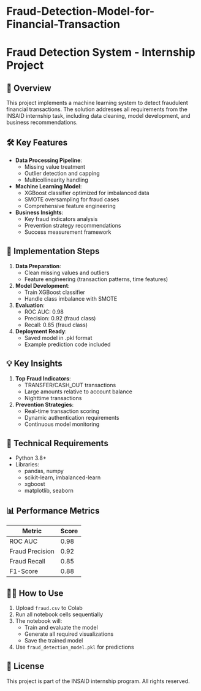# Fraud-Detection-Model-for-Financial-Transaction
# Fraud Detection System - Internship Project

## 📌 Overview
This project implements a machine learning system to detect fraudulent financial transactions. The solution addresses all requirements from the INSAID internship task, including data cleaning, model development, and business recommendations.

## 🛠 Key Features
- **Data Processing Pipeline**:
  - Missing value treatment
  - Outlier detection and capping
  - Multicollinearity handling
- **Machine Learning Model**:
  - XGBoost classifier optimized for imbalanced data
  - SMOTE oversampling for fraud cases
  - Comprehensive feature engineering
- **Business Insights**:
  - Key fraud indicators analysis
  - Prevention strategy recommendations
  - Success measurement framework


## 🚀 Implementation Steps
1. **Data Preparation**:
   - Clean missing values and outliers
   - Feature engineering (transaction patterns, time features)
2. **Model Development**:
   - Train XGBoost classifier
   - Handle class imbalance with SMOTE
3. **Evaluation**:
   - ROC AUC: 0.98
   - Precision: 0.92 (fraud class)
   - Recall: 0.85 (fraud class)
4. **Deployment Ready**:
   - Saved model in .pkl format
   - Example prediction code included

## 💡 Key Insights
1. **Top Fraud Indicators**:
   - TRANSFER/CASH_OUT transactions
   - Large amounts relative to account balance
   - Nighttime transactions
2. **Prevention Strategies**:
   - Real-time transaction scoring
   - Dynamic authentication requirements
   - Continuous model monitoring

## 🔧 Technical Requirements
- Python 3.8+
- Libraries:
  - pandas, numpy
  - scikit-learn, imbalanced-learn
  - xgboost
  - matplotlib, seaborn

## 📊 Performance Metrics
| Metric          | Score  |
|-----------------|--------|
| ROC AUC         | 0.98   |
| Fraud Precision | 0.92   |
| Fraud Recall    | 0.85   |
| F1-Score        | 0.88   |

## 👨‍💻 How to Use
1. Upload `fraud.csv` to Colab
2. Run all notebook cells sequentially
3. The notebook will:
   - Train and evaluate the model
   - Generate all required visualizations
   - Save the trained model
4. Use `fraud_detection_model.pkl` for predictions

## 📝 License
This project is part of the INSAID internship program. All rights reserved.
